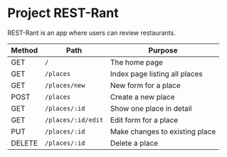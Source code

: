 # Project REST-Rant

REST-Rant is an app where users can review restaurants.

| Method | Path | Purpose |
| ------ | -------------- | ----------------------------- |
| GET | `/` | The home page |
| GET | `/places` | Index page listing all places |
| GET | `/places/new` | New form for a place |
| POST | `/places` | Create a new place |
| GET | `/places/:id` | Show one place in detail |
| GET | `/places/:id/edit` | Edit form for a place |
| PUT | `/places/:id` | Make changes to existing place |
| DELETE | `/places/:id` | Delete a place |